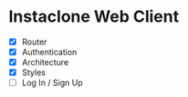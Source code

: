 # Instaclone Web Client

-   [x] Router
-   [x] Authentication
-   [x] Architecture
-   [x] Styles
-   [ ] Log In / Sign Up
